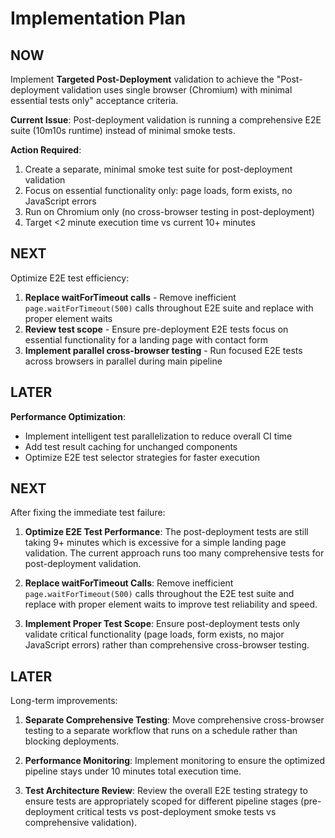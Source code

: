 # Implementation Plan

## NOW

Implement **Targeted Post-Deployment** validation to achieve the "Post-deployment validation uses single browser (Chromium) with minimal essential tests only" acceptance criteria.

**Current Issue**: Post-deployment validation is running a comprehensive E2E suite (10m10s runtime) instead of minimal smoke tests.

**Action Required**: 
1. Create a separate, minimal smoke test suite for post-deployment validation
2. Focus on essential functionality only: page loads, form exists, no JavaScript errors
3. Run on Chromium only (no cross-browser testing in post-deployment)
4. Target <2 minute execution time vs current 10+ minutes

## NEXT

Optimize E2E test efficiency:
1. **Replace waitForTimeout calls** - Remove inefficient `page.waitForTimeout(500)` calls throughout E2E suite and replace with proper element waits
2. **Review test scope** - Ensure pre-deployment E2E tests focus on essential functionality for a landing page with contact form
3. **Implement parallel cross-browser testing** - Run focused E2E tests across browsers in parallel during main pipeline

## LATER

**Performance Optimization**:
- Implement intelligent test parallelization to reduce overall CI time
- Add test result caching for unchanged components
- Optimize E2E test selector strategies for faster execution

## NEXT

After fixing the immediate test failure:

1. **Optimize E2E Test Performance**: The post-deployment tests are still taking 9+ minutes which is excessive for a simple landing page validation. The current approach runs too many comprehensive tests for post-deployment validation.

2. **Replace waitForTimeout Calls**: Remove inefficient `page.waitForTimeout(500)` calls throughout the E2E test suite and replace with proper element waits to improve test reliability and speed.

3. **Implement Proper Test Scope**: Ensure post-deployment tests only validate critical functionality (page loads, form exists, no major JavaScript errors) rather than comprehensive cross-browser testing.

## LATER

Long-term improvements:

1. **Separate Comprehensive Testing**: Move comprehensive cross-browser testing to a separate workflow that runs on a schedule rather than blocking deployments.

2. **Performance Monitoring**: Implement monitoring to ensure the optimized pipeline stays under 10 minutes total execution time.

3. **Test Architecture Review**: Review the overall E2E testing strategy to ensure tests are appropriately scoped for different pipeline stages (pre-deployment critical tests vs post-deployment smoke tests vs comprehensive validation).